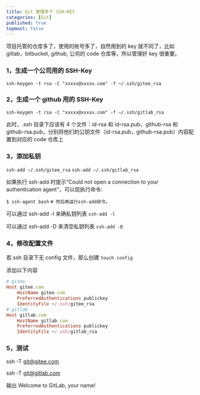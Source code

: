 ```yaml
---
title: Git 管理多个 SSH-KEY
categories: [Git]
published: true
topmost: false
---
```


项目托管的仓库多了，使用的账号多了，自然用到的 key 就不同了，比如 gitlab，bitbucket, github, 公司的 code 仓库等，所以管理好 key 很重要。

### 1，生成一个公司用的 SSH-Key

`ssh-keygen -t rsa -C "xxxxx@xxxxx.com" -f ~/.ssh/gitee_rsa`

### 2，生成一个 github 用的 SSH-Key

`ssh-keygen -t rsa -C "xxxxx@xxxxx.com" -f ~/.ssh/gitlab_rsa`

此时，.ssh 目录下应该有 4 个文件：id-rsa 和 id-rsa.pub，github-rsa 和 github-rsa.pub，分别将他们的公钥文件（id-rsa.pub，github-rsa.pub）内容配置到对应的 code 仓库上

### 3，添加私钥

`ssh-add ~/.ssh/gitee_rsa`
`ssh-add ~/.ssh/gitlab_rsa`

如果执行 ssh-add 时提示”Could not open a connection to your authentication agent”，可以现执行命令:

`$ ssh-agent bash`
`# 然后再运行ssh-add命令。`

可以通过 ssh-add -l 来确私钥列表
`ssh-add -l`

可以通过 ssh-add -D 来清空私钥列表
`ssh-add -D`

### 4，修改配置文件

若.ssh 目录下无 config 文件，那么创建
`touch config`

添加以下内容

```ruby
# gitee
Host gitee.com
    HostName gitee.com
    PreferredAuthentications publickey
    IdentityFile ~/.ssh/gitee_rsa
# gitlab
Host gitlab.com
    HostName gitlab.com
    PreferredAuthentications publickey
    IdentityFile ~/.ssh/gitlab_rsa
```

### 5，测试

ssh -T git@gitee.com

ssh -T git@gitlab.com

输出 Welcome to GitLab, your name!
